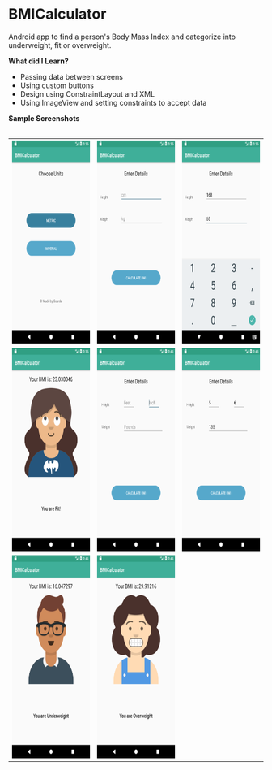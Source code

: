 # BMICalculator

Android app to find a person's Body Mass Index and categorize into underweight, fit or overweight.


<b> What did I Learn? </b>
<ul type = "round">
<li> Passing data between screens </li>
<li> Using custom buttons  </li>
<li> Design using ConstraintLayout and XML </li>
<li> Using ImageView and setting constraints to accept data </li>
</ul>

<b> Sample Screenshots </b>
<br>
<br>
<table>
<tr>
<th>
<img src = "/Screenshots/Screenshot_1517844904.png" height = 400 width = 220>
</th><th>
<img src = "/Screenshots/Screenshot_1517844909.png" height = 400 width = 220>
</th>
<th>
<img src = "/Screenshots/Screenshot_1517844917.png" height = 400 width = 220>
</th>
</tr>
<tr>
<td>
<img src = "/Screenshots/Screenshot_1517844921.png" height = 400 width = 220>
</td><td>
<img src = "/Screenshots/Screenshot_1517845447.png" height = 400 width = 220>
</td><td>
<img src = "/Screenshots/Screenshot_1517845439.png" height = 400 width = 220></td></tr>
<tr><td>
<img src = "/Screenshots/Screenshot_1517845464.png" height = 400 width = 220></td><td>
<img src = "/Screenshots/Screenshot_1517845473.png" height = 400 width = 220></td>
</table>
